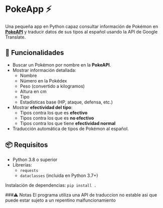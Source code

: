# PokeApp ⚡️

Una pequeña app en Python capaz consultar información de Pokémon en **[PokeAPI](https://pokeapi.co/)** y traducir datos de sus tipos al español usando la API de Google Translate.

## 🚀 Funcionalidades

- Buscar un Pokémon por nombre en la **PokeAPI**.
- Mostrar información detallada:
  - Nombre
  - Número en la Pokédex
  - Peso (convertido a kilogramos)
  - Altura en cm
  - Tipo
  - Estadísticas base (HP, ataque, defensa, etc.)
- Mostrar **efectividad del tipo**:
  - Tipos contra los que es **efectivo**
  - Tipos contra los que es **no efectivo**
  - Tipos contra los que tiene **efectividad normal**
- Traducción automática de tipos de Pokémon al español.

## 📦 Requisitos

- Python 3.8 o superior
- Librerías:
  - `requests`
  - `dataclasses` (incluida en Python 3.7+)

Instalación de dependencias:
 ``pip install .``

 ###⚠️ Notas
El programa utiliza una API de traduccion no estable asi que puede estar sujeto
a un repentino malfuncionamiento